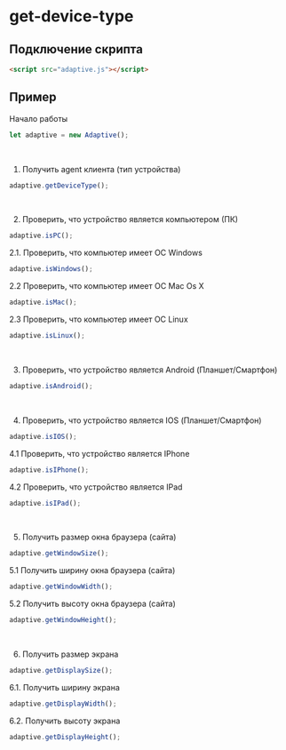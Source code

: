 # get-device-type
## Подключение скрипта
```html
<script src="adaptive.js"></script>
```
## Пример
Начало работы
```js
let adaptive = new Adaptive();
```
<br>

1. Получить agent клиента (тип устройства)
```js
adaptive.getDeviceType();
```
<br>

2. Проверить, что устройство является компьютером (ПК)
```js
adaptive.isPC();
```

2.1. Проверить, что компьютер имеет ОС Windows
```js
adaptive.isWindows();
```
  
2.2 Проверить, что компьютер имеет OC Mac Os X
```js
adaptive.isMac();
```
  
2.3 Проверить, что компьютер имеет ОС Linux
```js
adaptive.isLinux();
```
<br>

3. Проверить, что устройство является Android (Планшет/Смартфон)
```js
adaptive.isAndroid();
```
<br>

4. Проверить, что устройство является IOS (Планшет/Смартфон)
```js
adaptive.isIOS();
```

4.1 Проверить, что устройство является IPhone
```js
adaptive.isIPhone();
```
  
4.2 Проверить, что устройство является IPad
```js
adaptive.isIPad();
```
<br>

5. Получить размер окна браузера (сайта)
```js
adaptive.getWindowSize();
```

5.1 Получить ширину окна браузера (сайта)
```js
adaptive.getWindowWidth(); 
```
  
5.2 Получить высоту окна браузера (сайта)
```js
adaptive.getWindowHeight();
```
<br>

6. Получить размер экрана
```js
adaptive.getDisplaySize();
```

6.1. Получить ширину экрана
```js
adaptive.getDisplayWidth();
```
  
6.2. Получить высоту экрана
```js
adaptive.getDisplayHeight();
```
